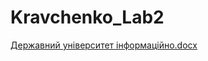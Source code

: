 # Kravchenko_Lab2
[Державний університет інформаційно.docx](https://github.com/user-attachments/files/17979308/default.docx)
